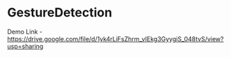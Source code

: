 # GestureDetection

Demo Link - https://drive.google.com/file/d/1yk4rLiFsZhrm_vIEkg3GyygiS_048tvS/view?usp=sharing

